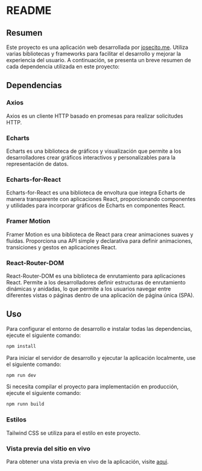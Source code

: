 # README

## Resumen
Este proyecto es una aplicación web desarrollada por [josecito.me](https://josecito.me). Utiliza varias bibliotecas y frameworks para facilitar el desarrollo y mejorar la experiencia del usuario. A continuación, se presenta un breve resumen de cada dependencia utilizada en este proyecto:

## Dependencias

### Axios
Axios es un cliente HTTP basado en promesas para realizar solicitudes HTTP.

### Echarts 
Echarts es una biblioteca de gráficos y visualización que permite a los desarrolladores crear gráficos interactivos y personalizables para la representación de datos.

### Echarts-for-React 
Echarts-for-React es una biblioteca de envoltura que integra Echarts de manera transparente con aplicaciones React, proporcionando componentes y utilidades para incorporar gráficos de Echarts en componentes React.

### Framer Motion
Framer Motion es una biblioteca de React para crear animaciones suaves y fluidas. Proporciona una API simple y declarativa para definir animaciones, transiciones y gestos en aplicaciones React.


### React-Router-DOM 
React-Router-DOM es una biblioteca de enrutamiento para aplicaciones React. Permite a los desarrolladores definir estructuras de enrutamiento dinámicas y anidadas, lo que permite a los usuarios navegar entre diferentes vistas o páginas dentro de una aplicación de página única (SPA).

## Uso
Para configurar el entorno de desarrollo e instalar todas las dependencias, ejecute el siguiente comando:
```bash
npm install
```
Para iniciar el servidor de desarrollo y ejecutar la aplicación localmente, use el siguiente comando:
```bash
npm run dev
```
Si necesita compilar el proyecto para implementación en producción, ejecute el siguiente comando:

```bash
npm runn build
```

### Estilos
Tailwind CSS se utiliza para el estilo en este proyecto.

### Vista previa del sitio en vivo
Para obtener una vista previa en vivo de la aplicación, visite [aqui](https://65da320f0acc2c25ef1f52ff--frolicking-faun-f146de.netlify.app/).
